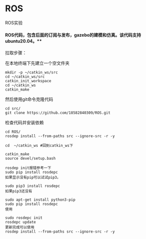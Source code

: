 # ROS
ROS实验
#### ROS代码，包含后面的订阅与发布，gazebo的建模和仿真。该代码支持ubuntu20.04。**

拉取步骤：

在本地终端下先建立一个空文件夹

```
mkdir -p ~/catkin_ws/src
cd ~/catkin_ws/src
catkin_init_workspace
cd ~/catkin_ws
catkin_make
```

然后使用git命令克隆代码

```
cd src/
git clone https://github.com/18582840309/ROS.git

```

检查代码并安装依赖

```
cd ROS/
rosdep install --from-paths src --ignore-src -r -y

cd  ~/catkin_ws #回到catkin_ws下

catkin_make
source devel/setup.bash
```

```
rosdep init报错参考一下
sudo pip install rosdepc
如果显示没有pip可以试试pip3。

sudo pip3 install rosdepc
如果pip3还没有

sudo apt-get install python3-pip 
sudo pip install rosdepc
使用

sudo rosdepc init
rosdepc update
更新完成可以使用
rosdep install --from-paths src --ignore-src -r -y
```

